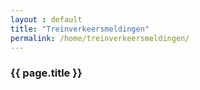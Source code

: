 ```yaml
---
layout : default
title: "Treinverkeersmeldingen"
permalink: /home/treinverkeersmeldingen/
---
```


<dl>
<div class="container">
        <div class="row">
                <div class="col-xs-12 block_top wrapper_3">
                        <h3 class="text-center white padding-block font">{{ page.title }}</h3>
                </div>
        </div>
        <section>
                <div class="row row_background">
                        <section class="sidebar">
                                <div class="loader"></div>
                        </section>
                </div>
        </section>
        <section>
                <div class="row">
                        <div class="col-xs-12 block_bottom wrapper_2">
                        </div>
                <div class="row">
        </section>
</div>
</dl>